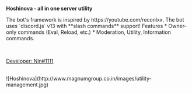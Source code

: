 <p align="centre">
  <strong>
    Hoshinova - all in one server utility
  </strong>
</p>
<p>
  The bot's framework is inspired by https://youtube.com/reconlxx. The bot uses `discord.js` v13 with **slash commands** support!
  Features
  * Owner-only commands (Eval, Reload, etc.)
  * Moderation, Utility, Information commands.
</p>
<br />
<p align="centre">
  <a href="https://discord.com/users/838620835282812969">
    Developer: Nin#1111
  </a>
</p>
<br />
![Hoshinova](http://www.magnumgroup.co.in/images/utility-management.jpg)
